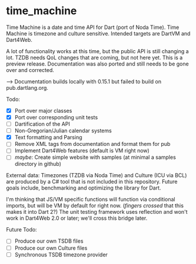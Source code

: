 # time_machine

Time Machine is a date and time API for Dart (port of Noda Time). Time Machine is timezone and culture sensitive. Intended targets are DartVM and Dart4Web.

A lot of functionality works at this time, but the public API is still changing a lot. TZDB needs
QoL changes that are coming, but not here yet. This is a preview release. Documentation was also ported
and still needs to be gone over and corrected.

--> Documentation builds locally with 0.15.1 but failed to build on pub.dartlang.org.

Todo:
 - [x] Port over major classes
 - [x] Port over corresponding unit tests
 - [ ] Dartification of the API
 - [ ] Non-Gregorian/Julian calendar systems
 - [X] Text formatting and Parsing
 - [ ] Remove XML tags from documentation and format them for pub
 - [ ] Implement Dart4Web features (default is VM right now)
 - [ ] *maybe*: Create simple website with samples (at minimal a samples directory in github)

External data: Timezones (TZDB via Noda Time) and Culture (ICU via BCL) are produced by a C# tool that is not included in this repository.
Future goals include, benchmarking and optimizing the library for Dart.

I'm thinking that JS/VM specific functions will function via conditional imports, but will be VM by default for right now. (*fingers crossed* that this makes it into Dart 2?) The unit testing framework uses reflection and won't work in Dart4Web 2.0 or later; we'll cross this bridge later.

Future Todo:
 - [ ] Produce our own TSDB files
 - [ ] Produce our own Culture files
 - [ ] Synchronous TSDB timezone provider
